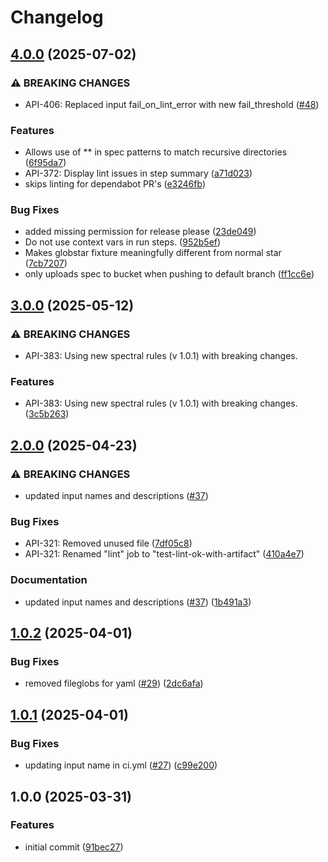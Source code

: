 # Changelog


## [4.0.0](https://github.com/entur/gha-api/compare/v3.0.0...v4.0.0) (2025-07-02)


### ⚠ BREAKING CHANGES

* API-406: Replaced input fail_on_lint_error with new fail_threshold  ([#48](https://github.com/entur/gha-api/issues/48))

### Features

* Allows use of ** in spec patterns to match recursive directories ([6f95da7](https://github.com/entur/gha-api/commit/6f95da7ad7917373752cbaef811e6a662dfe3954))
* API-372: Display lint issues in step summary ([a71d023](https://github.com/entur/gha-api/commit/a71d0237de03fde4479c53c2c92862617b7e23e4))
* skips linting for dependabot PR's ([e3246fb](https://github.com/entur/gha-api/commit/e3246fb1e502ff814d403236d636a7f9b98e4473))


### Bug Fixes

* added missing permission for release please ([23de049](https://github.com/entur/gha-api/commit/23de049b6613b6c3320257688585752a4771439e))
* Do not use context vars in run steps. ([952b5ef](https://github.com/entur/gha-api/commit/952b5ef0e141bbed6f6dabcf2570545ad2102e25))
* Makes globstar fixture meaningfully different from normal star ([7cb7207](https://github.com/entur/gha-api/commit/7cb72075aac6317af445ba6d722123a3c89b5ca1))
* only uploads spec to bucket when pushing to default branch ([ff1cc6e](https://github.com/entur/gha-api/commit/ff1cc6e2efcc14ae134eaad6c08564e6478802e2))


## [3.0.0](https://github.com/entur/gha-api/compare/v2.0.0...v3.0.0) (2025-05-12)


### ⚠ BREAKING CHANGES

* API-383: Using new spectral rules (v 1.0.1) with breaking changes.

### Features

* API-383: Using new spectral rules (v 1.0.1) with breaking changes. ([3c5b263](https://github.com/entur/gha-api/commit/3c5b263508d37defced90184a1f091e08677c9c6))

## [2.0.0](https://github.com/entur/gha-api/compare/v1.0.2...v2.0.0) (2025-04-23)

### ⚠ BREAKING CHANGES

* updated input names and descriptions ([#37](https://github.com/entur/gha-api/issues/37))

### Bug Fixes

* API-321: Removed unused file ([7df05c8](https://github.com/entur/gha-api/commit/7df05c878d3794ab1de57a3591506f97a41e7f3e))
* API-321: Renamed "lint" job to "test-lint-ok-with-artifact" ([410a4e7](https://github.com/entur/gha-api/commit/410a4e731c143f66574d2ee5aaecf4f571bfcc41))

### Documentation

* updated input names and descriptions ([#37](https://github.com/entur/gha-api/issues/37)) ([1b491a3](https://github.com/entur/gha-api/commit/1b491a3af7b950eb1bb4a942abb0e364b1ecaa86))

## [1.0.2](https://github.com/entur/gha-api/compare/v1.0.1...v1.0.2) (2025-04-01)


### Bug Fixes

* removed fileglobs for yaml ([#29](https://github.com/entur/gha-api/issues/29)) ([2dc6afa](https://github.com/entur/gha-api/commit/2dc6afa017788b4a1f6e554a7f8041b13b1d6c56))

## [1.0.1](https://github.com/entur/gha-api/compare/v1.0.0...v1.0.1) (2025-04-01)


### Bug Fixes

* updating input name in ci.yml ([#27](https://github.com/entur/gha-api/issues/27)) ([c99e200](https://github.com/entur/gha-api/commit/c99e2003bab3f1d1e35c8908f66f4e81931a4b9c))

## 1.0.0 (2025-03-31)


### Features

* initial commit ([91bec27](https://github.com/entur/gha-api/commit/91bec27bb47ca0dbfb8a985802bbbec6e9a22697))
